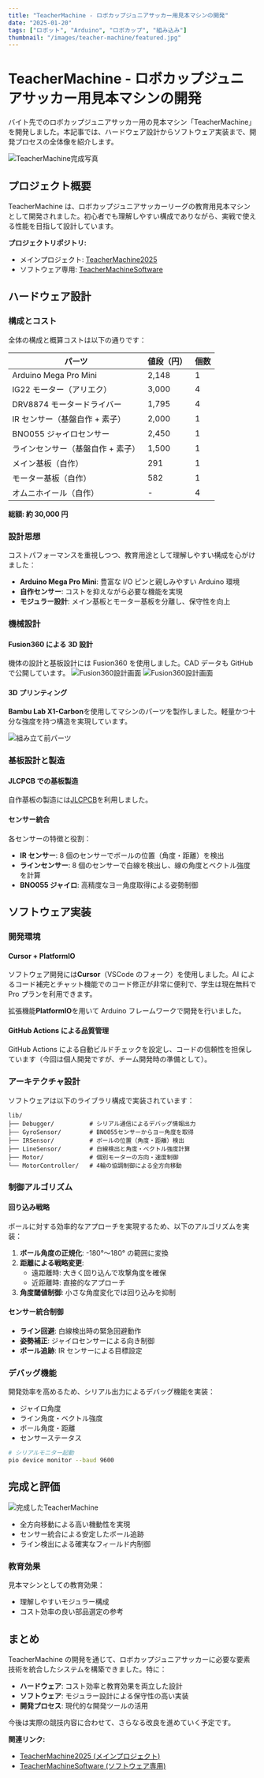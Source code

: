 ```yaml
---
title: "TeacherMachine - ロボカップジュニアサッカー用見本マシンの開発"
date: "2025-01-20"
tags: ["ロボット", "Arduino", "ロボカップ", "組み込み"]
thumbnail: "/images/teacher-machine/featured.jpg"
---
```


# TeacherMachine - ロボカップジュニアサッカー用見本マシンの開発

バイト先でのロボカップジュニアサッカー用の見本マシン「TeacherMachine」を開発しました。本記事では、ハードウェア設計からソフトウェア実装まで、開発プロセスの全体像を紹介します。

![TeacherMachine完成写真](/images/teacher-machine/cad-machine.png)

## プロジェクト概要

TeacherMachine は、ロボカップジュニアサッカーリーグの教育用見本マシンとして開発されました。初心者でも理解しやすい構成でありながら、実戦で使える性能を目指して設計しています。

**プロジェクトリポジトリ:**

- メインプロジェクト: [TeacherMachine2025](https://github.com/yutanpo1227/TeacherMachine2025)
- ソフトウェア専用: [TeacherMachineSoftware](https://github.com/yutanpo1227/TeacherMachineSoftware)

## ハードウェア設計

### 構成とコスト

全体の構成と概算コストは以下の通りです：

| パーツ                            | 値段（円） | 個数 |
| --------------------------------- | ---------- | ---- |
| Arduino Mega Pro Mini             | 2,148      | 1    |
| IG22 モーター（アリエク）         | 3,000      | 4    |
| DRV8874 モータードライバー        | 1,795      | 4    |
| IR センサー（基盤自作 + 素子）    | 2,000      | 1    |
| BNO055 ジャイロセンサー           | 2,450      | 1    |
| ラインセンサー（基盤自作 + 素子） | 1,500      | 1    |
| メイン基板（自作）                | 291        | 1    |
| モーター基板（自作）              | 582        | 1    |
| オムニホイール（自作）            | -          | 4    |

**総額: 約 30,000 円**

### 設計思想

コストパフォーマンスを重視しつつ、教育用途として理解しやすい構成を心がけました：

- **Arduino Mega Pro Mini**: 豊富な I/O ピンと親しみやすい Arduino 環境
- **自作センサー**: コストを抑えながら必要な機能を実現
- **モジュラー設計**: メイン基板とモーター基板を分離し、保守性を向上

### 機械設計

#### Fusion360 による 3D 設計

機体の設計と基板設計には Fusion360 を使用しました。CAD データも GitHub で公開しています。
![Fusion360設計画面](/images/teacher-machine/fusion1.png)
![Fusion360設計画面](/images/teacher-machine/fusion2.png)

#### 3D プリンティング

**Bambu Lab X1-Carbon**を使用してマシンのパーツを製作しました。軽量かつ十分な強度を持つ構造を実現しています。

![組み立て前パーツ](/images/teacher-machine/parts.jpeg)

### 基板設計と製造

#### JLCPCB での基板製造

自作基板の製造には[JLCPCB](https://jlcpcb.com/)を利用しました。

#### センサー統合

各センサーの特徴と役割：

- **IR センサー**: 8 個のセンサーでボールの位置（角度・距離）を検出
- **ラインセンサー**: 8 個のセンサーで白線を検出し、線の角度とベクトル強度を計算
- **BNO055 ジャイロ**: 高精度なヨー角度取得による姿勢制御

## ソフトウェア実装

### 開発環境

#### Cursor + PlatformIO

ソフトウェア開発には**Cursor**（VSCode のフォーク）を使用しました。AI によるコード補完とチャット機能でのコード修正が非常に便利で、学生は現在無料で Pro プランを利用できます。

拡張機能**PlatformIO**を用いて Arduino フレームワークで開発を行いました。

#### GitHub Actions による品質管理

GitHub Actions による自動ビルドチェックを設定し、コードの信頼性を担保しています（今回は個人開発ですが、チーム開発時の準備として）。

### アーキテクチャ設計

ソフトウェアは以下のライブラリ構成で実装されています：

```
lib/
├── Debugger/          # シリアル通信によるデバッグ情報出力
├── GyroSensor/        # BNO055センサーからヨー角度を取得
├── IRSensor/          # ボールの位置（角度・距離）検出
├── LineSensor/        # 白線検出と角度・ベクトル強度計算
├── Motor/             # 個別モーターの方向・速度制御
└── MotorController/   # 4輪の協調制御による全方向移動
```

### 制御アルゴリズム

#### 回り込み戦略

ボールに対する効率的なアプローチを実現するため、以下のアルゴリズムを実装：

1. **ボール角度の正規化**: -180°〜180° の範囲に変換
2. **距離による戦略変更**:
   - 遠距離時: 大きく回り込んで攻撃角度を確保
   - 近距離時: 直接的なアプローチ
3. **角度閾値制御**: 小さな角度変化では回り込みを抑制

#### センサー統合制御

- **ライン回避**: 白線検出時の緊急回避動作
- **姿勢補正**: ジャイロセンサーによる向き制御
- **ボール追跡**: IR センサーによる目標設定

### デバッグ機能

開発効率を高めるため、シリアル出力によるデバッグ機能を実装：

- ジャイロ角度
- ライン角度・ベクトル強度
- ボール角度・距離
- センサーステータス

```bash
# シリアルモニター起動
pio device monitor --baud 9600
```

## 完成と評価

![完成したTeacherMachine](/images/teacher-machine/machine.jpg)

- 全方向移動による高い機動性を実現
- センサー統合による安定したボール追跡
- ライン検出による確実なフィールド内制御

### 教育効果

見本マシンとしての教育効果：

- 理解しやすいモジュラー構成
- コスト効率の良い部品選定の参考

## まとめ

TeacherMachine の開発を通じて、ロボカップジュニアサッカーに必要な要素技術を統合したシステムを構築できました。特に：

- **ハードウェア**: コスト効率と教育効果を両立した設計
- **ソフトウェア**: モジュラー設計による保守性の高い実装
- **開発プロセス**: 現代的な開発ツールの活用

今後は実際の競技内容に合わせて、さらなる改良を進めていく予定です。

**関連リンク:**

- [TeacherMachine2025 (メインプロジェクト)](https://github.com/yutanpo1227/TeacherMachine2025)
- [TeacherMachineSoftware (ソフトウェア専用)](https://github.com/yutanpo1227/TeacherMachineSoftware)
